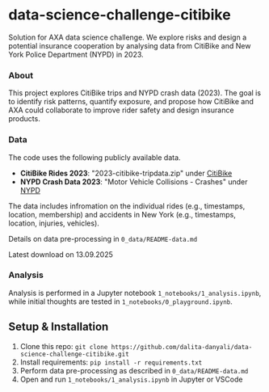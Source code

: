 # data-science-challenge-citibike
Solution for AXA data science challenge. We explore risks and design a potential insurance cooperation by analysing data from CitiBike and New York Police Department (NYPD) in 2023.

### About
This project explores CitiBike trips and NYPD crash data (2023). The goal is to identify risk patterns, quantify exposure, and propose how CitiBike and AXA could collaborate to improve rider safety and design insurance products.

### Data
The code uses the following publicly available data.
- **CitiBike Rides 2023**: "2023-citibike-tripdata.zip" under [CitiBike](https://s3.amazonaws.com/tripdata/index.html )
- **NYPD Crash Data 2023**: "Motor Vehicle Collisions - Crashes" under [NYPD](https://data.cityofnewyork.us/Public-Safety/Motor-Vehicle-Collisions-Crashes/h9gi-nx95/about_data)

The data includes infromation on the individual rides (e.g., timestamps, location, membership) and accidents in New York (e.g., timestamps, location, injuries, vehicles).

Details on data pre-processing in `0_data/README-data.md`

Latest download on 13.09.2025

### Analysis
Analysis is performed in a Jupyter notebook `1_notebooks/1_analysis.ipynb`, while initial thoughts are tested in `1_notebooks/0_playground.ipynb`. 

## Setup & Installation
1. Clone this repo: `git clone https://github.com/dalita-danyali/data-science-challenge-citibike.git`
2. Install requirements: `pip install -r requirements.txt`
3. Perform data pre-processing as described in `0_data/README-data.md`
3. Open and run `1_notebooks/1_analysis.ipynb` in Jupyter or VSCode